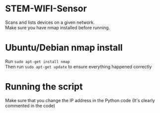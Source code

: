 # STEM-WIFI-Sensor

Scans and lists devices on a given network.  
Make sure you have nmap installed before running.

# Ubuntu/Debian nmap install
Run ```sudo apt-get install nmap```  
Then run ```sudo apt-get update``` to ensure everything happened correctly

# Running the script
Make sure that you change the IP address in the Python code (It's clearly commented in the code)
